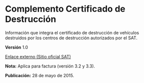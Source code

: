 # Complemento Certificado de Destrucción

Información que integra el certificado de destrucción de vehículos destruidos por los centros de destrucción autorizados por el SAT.

**Versión** 1.0

[Enlace externo (Sitio oficial SAT)](http://m.sat.gob.mx/informacion_fiscal/factura_electronica/Paginas/certificadodedestruccion.aspx)


**Nota:** Aplica para factura (versión 3.2 y 3.3).

**Publicación:** 28 de mayo de 2015.